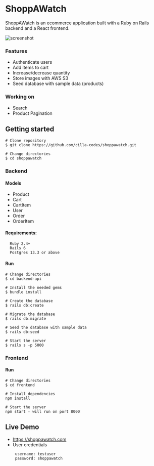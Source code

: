 # ShoppAWatch

ShoppAWatch is an ecommerce application built with a Ruby on Rails backend and a React frontend.

![screenshot](https://github.com/cilla-codes/shoppawatch/blob/main/uploads/shoppawatch_ss.png)

### Features

- Authenticate users
- Add items to cart
- Increase/decrease quantity
- Store images with AWS S3
- Seed database with sample data (products)

### Working on

- Search
- Product Pagination

## Getting started

    # Clone repository
    $ git clone https://github.com/cilla-codes/shoppawatch.git

    # Change directories
    $ cd shoppawatch

### Backend

#### Models

- Product
- Cart
- CartItem
- User
- Order
- OrderItem

#### Requirements:

      Ruby 2.4+
      Rails 6
      Postgres 13.3 or above

#### Run

    # Change directories
    $ cd backend-api

    # Install the needed gems
    $ bundle install

    # Create the database
    $ rails db:create

    # Migrate the database
    $ rails db:migrate

    # Seed the database with sample data
    $ rails db:seed

    # Start the server
    $ rails s -p 5000

### Frontend

#### Run

    # Change directories
    $ cd frontend

    # Install dependencies
    npm install

    # Start the server
    npm start - will run on port 8000

## Live Demo

- https://shoppawatch.com
- User credentials
  ```
   username: testuser
   password: shoppawatch
  ```
